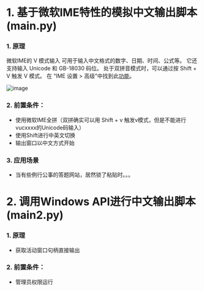 # 1. 基于微软IME特性的模拟中文输出脚本(main.py)

### 1.  原理
微软IME的 V 模式输入 可用于输入中文格式的数字、日期、时间、公式等。 它还支持输入 Unicode 和 GB-18030 码位。 处于双拼音模式时，可以通过按 Shift + V 触发 V 模式。 在 “IME 设置 > 高级”中找到此[功能](https://support.microsoft.com/zh-cn/windows/microsoft-%E7%AE%80%E4%BD%93%E4%B8%AD%E6%96%87-ime-9b962a3b-2fa4-4f37-811c-b1886320dd72)。

![image](https://github.com/fffnower/---V-/assets/32289652/94cf3af5-7c02-4e30-83cb-c2161ab2d9b1)

### 2. 前置条件：
  - 使用微软IME全拼（双拼确实可以用 Shift + v 触发v模式，但是不能进行vucxxxx的Unicode码输入）
  - 使用Shift进行中英文切换
  - 输出窗口以中文方式开始

### 3. 应用场景
  - 当有些例行公事的答题网站，居然锁了粘贴时。。。

# 2. 调用Windows API进行中文输出脚本(main2.py)

### 1.  原理
  - 获取活动窗口句柄直接输出

### 2. 前置条件：
  - 管理员权限运行
